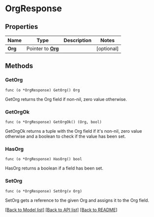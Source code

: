 # OrgResponse

## Properties

Name | Type | Description | Notes
------------ | ------------- | ------------- | -------------
**Org** | Pointer to [**Org**](Org.md) |  | [optional] 

## Methods

### GetOrg

`func (o *OrgResponse) GetOrg() Org`

GetOrg returns the Org field if non-nil, zero value otherwise.

### GetOrgOk

`func (o *OrgResponse) GetOrgOk() (Org, bool)`

GetOrgOk returns a tuple with the Org field if it's non-nil, zero value otherwise
and a boolean to check if the value has been set.

### HasOrg

`func (o *OrgResponse) HasOrg() bool`

HasOrg returns a boolean if a field has been set.

### SetOrg

`func (o *OrgResponse) SetOrg(v Org)`

SetOrg gets a reference to the given Org and assigns it to the Org field.


[[Back to Model list]](../README.md#documentation-for-models) [[Back to API list]](../README.md#documentation-for-api-endpoints) [[Back to README]](../README.md)


